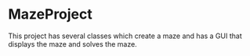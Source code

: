 # MazeProject
This project has several classes which create a maze and has a GUI that displays the maze and solves the maze.
